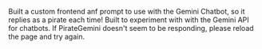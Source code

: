 Built a custom frontend anf prompt to use with the Gemini Chatbot, so it replies as a pirate each time!
Built to experiment with with the Gemini API for chatbots. If PirateGemini doesn't seem to be responding, please reload the page and try again.
